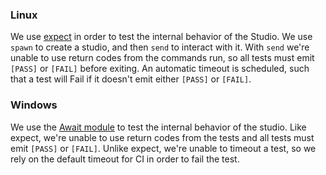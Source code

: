 ### Linux

We use [expect](https://core.tcl.tk/expect/index) in order to test the internal behavior of the Studio. We use `spawn` to create a studio, and then `send` to interact with it. With `send` we're unable to use return codes from the commands run, so all tests must emit `[PASS]` or `[FAIL]` before exiting. An automatic timeout is scheduled, such that a test will Fail if it doesn't emit either `[PASS]` or `[FAIL]`.


### Windows

We use the [Await module](https://www.powershellgallery.com/packages/Await/0.8) to test the internal behavior of the studio. Like expect, we're unable to use return codes from the tests and all tests must emit `[PASS]` or `[FAIL]`.  Unlike expect, we're unable to timeout a test, so we rely on the default timeout for CI in order to fail the test. 

